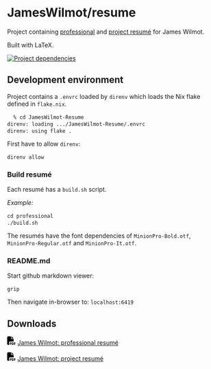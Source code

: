 # JamesWilmot/resume

Project containing
[professional](https://raw.githubusercontent.com/JamesWilmot/JamesWilmot-Resume/master/professional/James%20Wilmot%20Resume.pdf) and 
[project resumé](https://raw.githubusercontent.com/JamesWilmot/JamesWilmot-Resume/master/project-resume/James%20Wilmot%20Project%20Resume.pdf) for James Wilmot.

Built with LaTeX.

[![Project dependencies](https://skillicons.dev/icons?i=latex)](https://skillicons.dev)

## Development environment

Project contains a ```.envrc``` loaded by ```direnv``` which loads the Nix flake defined in ```flake.nix```.

```
  % cd JamesWilmot-Resume
direnv: loading .../JamesWilmot-Resume/.envrc
direnv: using flake .
```

First have to allow ```direnv```:
```
direnv allow
```

### Build resumé

Each resumé has a  ```build.sh``` script.

*Example:*
```
cd professional
./build.sh
```

The resumés have the font dependencies of ```MinionPro-Bold.otf```, ```MinionPro-Regular.otf``` and ```MinionPro-It.otf```.


### README.md

Start github markdown viewer:
```
grip
```

Then navigate in-browser to: ```localhost:6419```

## Downloads

<img src=".assets/pdf.svg" height="20px"></img>
[James Wilmot: professional resumé](https://raw.githubusercontent.com/JamesWilmot/JamesWilmot-Resume/master/professional/James%20Wilmot%20Resume.pdf)

<img src=".assets/pdf.svg" height="20px"></img>
[James Wilmot: project resumé](https://raw.githubusercontent.com/JamesWilmot/JamesWilmot-Resume/master/project-resume/James%20Wilmot%20Project%20Resume.pdf)
